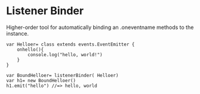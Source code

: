 # Listener Binder

Higher-order tool for automatically binding an .oneventname methods to the instance.


```
var Helloer= class extends events.EventEmitter {
	onhello(){
		console.log("hello, world!")
	}
}

var BoundHelloer= listenerBinder( Helloer)
var h1= new BoundHelloer()
h1.emit("hello") //=> hello, world

```
